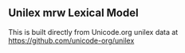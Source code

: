Unilex mrw Lexical Model
----------------------

This is built directly from Unicode.org unilex data at
https://github.com/unicode-org/unilex

